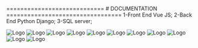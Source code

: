 ============================   # DOCUMENTATION =================================
1-Front End Vue JS;
2-Back End Python Django;
3-SQL server;


![Logo](img-front/img1.png)
![Logo](img-front/img2.png)
![Logo](img-front/img3.png)
![Logo](img-front/img4.png)
![Logo](img-front/img5.png)
![Logo](img-front/img6.png)
![Logo](img-front/img7.png)
![Logo](img-front/img8.png)
![Logo](img-front/img9.png)
![Logo](img-front/img10.png)
![Logo](img-front/img10.png)